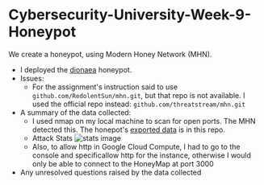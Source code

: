 # Cybersecurity-University-Week-9-Honeypot

We create a honeypot, using  Modern Honey Network (MHN).

- I deployed the [dionaea](https://github.com/rep/dionaea) honeypot.
- Issues:
  - For the assignment's instruction said to use ```github.com/RedolentSun/mhn.git```, but that repo is not available. I used the official repo instead: 
    ```github.com/threatstream/mhn.git```
- A summary of the data collected:
  - I used nmap on my local machine to scan for open ports. The MHN detected this. The honepot's [exported data](https://raw.githubusercontent.com/ramonpetgrave64/Cybersecurity-University-Week-9-Honeypot/master/session.json) is in this repo.
  - Attack Stats
    ![stats image](https://github.com/ramonpetgrave64/Cybersecurity-University-Week-9-Honeypot/blob/master/attack%20stats.PNG?raw=true)
  - Also, to allow http in Google Cloud Compute, I had to go to the console and specificallow http for the instance, otherwise I would only be able to connect to the HoneyMap at port 3000
- Any unresolved questions raised by the data collected
